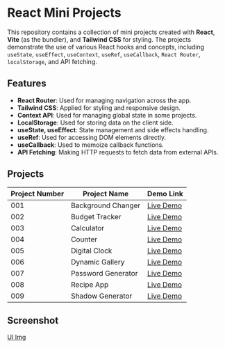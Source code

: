 # React Mini Projects

This repository contains a collection of mini projects created with **React**, **Vite** (as the bundler), and **Tailwind CSS** for styling. The projects demonstrate the use of various React hooks and concepts, including `useState`, `useEffect`, `useContext`, `useRef`, `useCallback`, `React Router`, `localStorage`, and API fetching.

## Features

- **React Router**: Used for managing navigation across the app.
- **Tailwind CSS**: Applied for styling and responsive design.
- **Context API**: Used for managing global state in some projects.
- **LocalStorage**: Used for storing data on the client side.
- **useState, useEffect**: State management and side effects handling.
- **useRef**: Used for accessing DOM elements directly.
- **useCallback**: Used to memoize callback functions.
- **API Fetching**: Making HTTP requests to fetch data from external APIs.

## Projects

| Project Number | Project Name       | Demo Link      |
| -------------- | ------------------ | -------------- |
| 001            | Background Changer | [Live Demo](#) |
| 002            | Budget Tracker     | [Live Demo](#) |
| 003            | Calculator         | [Live Demo](#) |
| 004            | Counter            | [Live Demo](#) |
| 005            | Digital Clock      | [Live Demo](#) |
| 006            | Dynamic Gallery    | [Live Demo](#) |
| 007            | Password Generator | [Live Demo](#) |
| 008            | Recipe App         | [Live Demo](#) |
| 009            | Shadow Generator   | [Live Demo](#) |

## Screenshot

[UI Img](public/ui.png)
